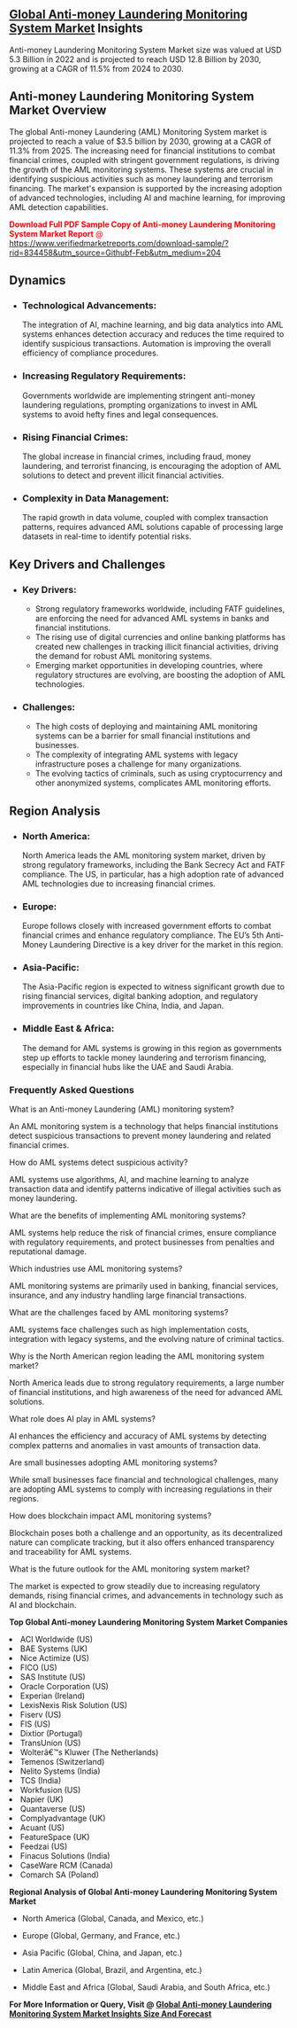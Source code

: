 <h2><a href="https://www.verifiedmarketreports.com/download-sample/?rid=834458&amp;utm_source=Githubf&amp;utm_medium=204" target="_blank">Global Anti-money Laundering Monitoring System Market</a> Insights</h2><p>Anti-money Laundering Monitoring System Market size was valued at USD 5.3 Billion in 2022 and is projected to reach USD 12.8 Billion by 2030, growing at a CAGR of 11.5% from 2024 to 2030.</p><p> <h2>Anti-money Laundering Monitoring System Market Overview</h2> <p>The global Anti-money Laundering (AML) Monitoring System market is projected to reach a value of $3.5 billion by 2030, growing at a CAGR of 11.3% from 2025. The increasing need for financial institutions to combat financial crimes, coupled with stringent government regulations, is driving the growth of the AML monitoring systems. These systems are crucial in identifying suspicious activities such as money laundering and terrorism financing. The market's expansion is supported by the increasing adoption of advanced technologies, including AI and machine learning, for improving AML detection capabilities.</p> <p><p><span class=""><span style="color: #ff0000;"><strong>Download Full PDF Sample Copy of Anti-money Laundering Monitoring System Market Report</strong> @ </span><a href="https://www.verifiedmarketreports.com/download-sample/?rid=834458&amp;utm_source=Githubf-Feb&amp;utm_medium=204" target="_blank">https://www.verifiedmarketreports.com/download-sample/?rid=834458&amp;utm_source=Githubf-Feb&amp;utm_medium=204</a></span></p></p> <h2>Dynamics</h2> <ul> <li><h3>Technological Advancements:</h3> The integration of AI, machine learning, and big data analytics into AML systems enhances detection accuracy and reduces the time required to identify suspicious transactions. Automation is improving the overall efficiency of compliance procedures.</li> <li><h3>Increasing Regulatory Requirements:</h3> Governments worldwide are implementing stringent anti-money laundering regulations, prompting organizations to invest in AML systems to avoid hefty fines and legal consequences.</li> <li><h3>Rising Financial Crimes:</h3> The global increase in financial crimes, including fraud, money laundering, and terrorist financing, is encouraging the adoption of AML solutions to detect and prevent illicit financial activities.</li> <li><h3>Complexity in Data Management:</h3> The rapid growth in data volume, coupled with complex transaction patterns, requires advanced AML solutions capable of processing large datasets in real-time to identify potential risks.</li> </ul> <h2>Key Drivers and Challenges</h2> <ul> <li><h3>Key Drivers:</h3> <ul> <li>Strong regulatory frameworks worldwide, including FATF guidelines, are enforcing the need for advanced AML systems in banks and financial institutions.</li> <li>The rising use of digital currencies and online banking platforms has created new challenges in tracking illicit financial activities, driving the demand for robust AML monitoring systems.</li> <li>Emerging market opportunities in developing countries, where regulatory structures are evolving, are boosting the adoption of AML technologies.</li> </ul> </li> <li><h3>Challenges:</h3> <ul> <li>The high costs of deploying and maintaining AML monitoring systems can be a barrier for small financial institutions and businesses.</li> <li>The complexity of integrating AML systems with legacy infrastructure poses a challenge for many organizations.</li> <li>The evolving tactics of criminals, such as using cryptocurrency and other anonymized systems, complicates AML monitoring efforts.</li> </ul> </li> </ul> <h2>Region Analysis</h2> <ul> <li><h3>North America:</h3> North America leads the AML monitoring system market, driven by strong regulatory frameworks, including the Bank Secrecy Act and FATF compliance. The US, in particular, has a high adoption rate of advanced AML technologies due to increasing financial crimes.</li> <li><h3>Europe:</h3> Europe follows closely with increased government efforts to combat financial crimes and enhance regulatory compliance. The EU’s 5th Anti-Money Laundering Directive is a key driver for the market in this region.</li> <li><h3>Asia-Pacific:</h3> The Asia-Pacific region is expected to witness significant growth due to rising financial services, digital banking adoption, and regulatory improvements in countries like China, India, and Japan.</li> <li><h3>Middle East & Africa:</h3> The demand for AML systems is growing in this region as governments step up efforts to tackle money laundering and terrorism financing, especially in financial hubs like the UAE and Saudi Arabia.</li> </ul> <h3>Frequently Asked Questions</h3> <p>What is an Anti-money Laundering (AML) monitoring system?</p> <p>An AML monitoring system is a technology that helps financial institutions detect suspicious transactions to prevent money laundering and related financial crimes.</p> <p>How do AML systems detect suspicious activity?</p> <p>AML systems use algorithms, AI, and machine learning to analyze transaction data and identify patterns indicative of illegal activities such as money laundering.</p> <p>What are the benefits of implementing AML monitoring systems?</p> <p>AML systems help reduce the risk of financial crimes, ensure compliance with regulatory requirements, and protect businesses from penalties and reputational damage.</p> <p>Which industries use AML monitoring systems?</p> <p>AML monitoring systems are primarily used in banking, financial services, insurance, and any industry handling large financial transactions.</p> <p>What are the challenges faced by AML monitoring systems?</p> <p>AML systems face challenges such as high implementation costs, integration with legacy systems, and the evolving nature of criminal tactics.</p> <p>Why is the North American region leading the AML monitoring system market?</p> <p>North America leads due to strong regulatory requirements, a large number of financial institutions, and high awareness of the need for advanced AML solutions.</p> <p>What role does AI play in AML systems?</p> <p>AI enhances the efficiency and accuracy of AML systems by detecting complex patterns and anomalies in vast amounts of transaction data.</p> <p>Are small businesses adopting AML monitoring systems?</p> <p>While small businesses face financial and technological challenges, many are adopting AML systems to comply with increasing regulations in their regions.</p> <p>How does blockchain impact AML monitoring systems?</p> <p>Blockchain poses both a challenge and an opportunity, as its decentralized nature can complicate tracking, but it also offers enhanced transparency and traceability for AML systems.</p> <p>What is the future outlook for the AML monitoring system market?</p> <p>The market is expected to grow steadily due to increasing regulatory demands, rising financial crimes, and advancements in technology such as AI and blockchain.</p> </p><p><strong>Top Global Anti-money Laundering Monitoring System Market Companies</strong></p><div data-test-id=""><p><li>ACI Worldwide (US)</li><li> BAE Systems (UK)</li><li> Nice Actimize (US)</li><li> FICO (US)</li><li> SAS Institute (US)</li><li> Oracle Corporation (US)</li><li> Experian (Ireland)</li><li> LexisNexis Risk Solution (US)</li><li> Fiserv (US)</li><li> FIS (US)</li><li> Dixtior (Portugal)</li><li> TransUnion (US)</li><li> Wolterâ€™s Kluwer (The Netherlands)</li><li> Temenos (Switzerland)</li><li> Nelito Systems (India)</li><li> TCS (India)</li><li> Workfusion (US)</li><li> Napier (UK)</li><li> Quantaverse (US)</li><li> Complyadvantage (UK)</li><li> Acuant (US)</li><li> FeatureSpace (UK)</li><li> Feedzai (US)</li><li> Finacus Solutions (India)</li><li> CaseWare RCM (Canada)</li><li> Comarch SA (Poland)</li></p><div><strong>Regional Analysis of&nbsp;Global Anti-money Laundering Monitoring System Market</strong></div><ul><li dir="ltr"><p dir="ltr">North America&nbsp;(Global, Canada, and Mexico, etc.)</p></li><li dir="ltr"><p dir="ltr">Europe (Global, Germany, and France, etc.)</p></li><li dir="ltr"><p dir="ltr">Asia Pacific&nbsp;(Global, China, and Japan, etc.)</p></li><li dir="ltr"><p dir="ltr">Latin America&nbsp;(Global, Brazil, and Argentina, etc.)</p></li><li dir="ltr">Middle East and Africa&nbsp;(Global, Saudi Arabia, and South Africa, etc.)</li></ul><p><strong>For More Information or Query, Visit @&nbsp;</strong><strong><a href="https://www.verifiedmarketreports.com/product/anti-money-laundering-monitoring-system-market/?utm_source=Githubf&amp;utm_medium=204" target="_blank">Global Anti-money Laundering Monitoring System Market Insights Size And Forecast</a></strong></p></div>
